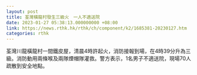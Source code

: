 ```yaml
---
layout: post
title: 荃灣橫龍村發生三級火　一人不適送院
date: 2023-01-27 05:38:13.000000000 +08:00
link: https://news.rthk.hk/rthk/ch/component/k2/1685381-20230127.htm
categories: rthk
---
```


荃灣川龍橫龍村一間鐵皮屋，清晨4時許起火，消防接報到場，在4時39分升為三級。消防動用兩條喉及兩隊煙帽隊灌救。警方表示，1名男子不適送院，現場70人疏散到安全地點。

